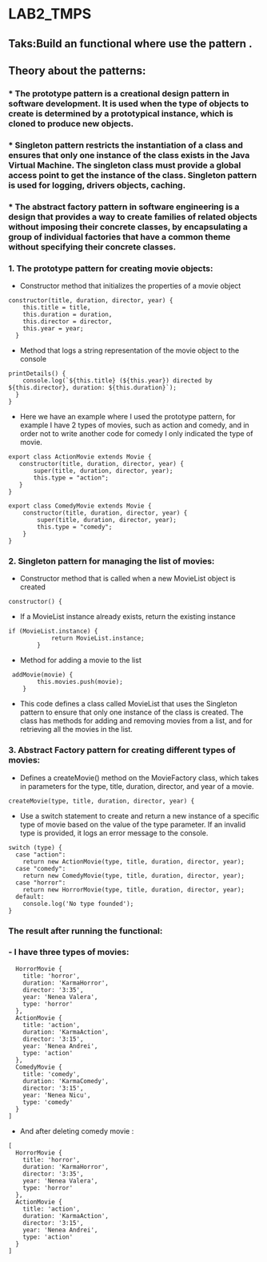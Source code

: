 # LAB2_TMPS
## Taks:Build an functional where use the pattern .
## Theory about the patterns:
### * The prototype pattern is a creational design pattern in software development. It is used when the type of objects to create is determined by a prototypical instance, which is cloned to produce new objects.
### * Singleton pattern restricts the instantiation of a class and ensures that only one instance of the class exists in the Java Virtual Machine. The singleton class must provide a global access point to get the instance of the class. Singleton pattern is used for logging, drivers objects, caching.
### * The abstract factory pattern in software engineering is a design that provides a way to create families of related objects without imposing their concrete classes, by encapsulating a group of individual factories that have a common theme without specifying their concrete classes.
### 1. The prototype pattern for creating movie objects:
- Constructor method that initializes the properties of a movie object
```
constructor(title, duration, director, year) {
    this.title = title,
    this.duration = duration,
    this.director = director,
    this.year = year;
  }
```
- Method that logs a string representation of the movie object to the console
```
printDetails() {
    console.log(`${this.title} (${this.year}) directed by ${this.director}, duration: ${this.duration}`);
  }
}
```

- Here we have an example where I used the prototype pattern, for example I have 2 types of movies, such as action and comedy, and in order not to write another code for comedy I only indicated the type of movie.
 ```
export class ActionMovie extends Movie {
    constructor(title, duration, director, year) {
        super(title, duration, director, year);
        this.type = "action";
    }
}
```
```
export class ComedyMovie extends Movie {
    constructor(title, duration, director, year) {
        super(title, duration, director, year);
        this.type = "comedy";
    }
}
```
### 2. Singleton pattern for managing the list of movies:
- Constructor method that is called when a new MovieList object is created
```
constructor() {
```
- If a MovieList instance already exists, return the existing instance
```
if (MovieList.instance) {
            return MovieList.instance;
        }
```
- Method for adding a movie to the list
```
 addMovie(movie) {
        this.movies.push(movie);
    }
```
- This code defines a class called MovieList that uses the Singleton pattern to ensure that only one instance of the class is created. The class has methods for adding and removing movies from a list, and for retrieving all the movies in the list.
### 3. Abstract Factory pattern for creating different types of movies:
- Defines a createMovie() method on the MovieFactory class, which takes in parameters for the type, title, duration, director, and year of a movie.
```
createMovie(type, title, duration, director, year) {
```
- Use a switch statement to create and return a new instance of a specific type of movie based on the value of the type parameter. If an invalid type is provided, it logs an error message to the console.
```
switch (type) {
  case "action":
    return new ActionMovie(type, title, duration, director, year);
  case "comedy":
    return new ComedyMovie(type, title, duration, director, year);
  case "horror":
    return new HorrorMovie(type, title, duration, director, year);
  default:
    console.log('No type founded');
}
```
### The result after running the functional:
### - I have three types of movies:
```[
  HorrorMovie {
    title: 'horror',        
    duration: 'KarmaHorror',
    director: '3:35',       
    year: 'Nenea Valera',   
    type: 'horror'
  },
  ActionMovie {
    title: 'action',        
    duration: 'KarmaAction',
    director: '3:15',
    year: 'Nenea Andrei',
    type: 'action'
  },
  ComedyMovie {
    title: 'comedy',
    duration: 'KarmaComedy',
    director: '3:15',
    year: 'Nenea Nicu',
    type: 'comedy'
  }
]
```
- And after deleting comedy movie :
```
[
  HorrorMovie {
    title: 'horror',
    duration: 'KarmaHorror',
    director: '3:35',
    year: 'Nenea Valera',
    type: 'horror'
  },
  ActionMovie {
    title: 'action',
    duration: 'KarmaAction',
    director: '3:15',
    year: 'Nenea Andrei',
    type: 'action'
  }
]
```



